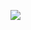 [![](https://jitpack.io/v/WarringOG/WarringLibrary.svg)](https://jitpack.io/#WarringOG/WarringLibrary)
